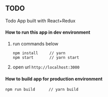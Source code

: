## TODO

Todo App built with React+Redux

#### How to run this app in dev environment
1. run commands below

    ```
    npm install     // yarn
    npm start       // yarn start
    ```
2. open url `http://localhost:3000`


#### How to build app for production environment
```
npm run build      // yarn build
```
